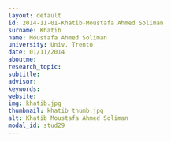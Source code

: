 ```yaml
---
layout: default 
id: 2014-11-01-Khatib-Moustafa Ahmed Soliman
surname: Khatib
name: Moustafa Ahmed Soliman
university: Univ. Trento
date: 01/11/2014
aboutme: 
research_topic: 
subtitle: 
advisor: 
keywords: 
website: 
img: khatib.jpg
thumbnail: khatib_thumb.jpg
alt: Khatib Moustafa Ahmed Soliman
modal_id: stud29
---
```

